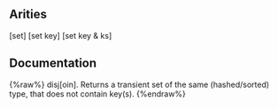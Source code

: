## Arities
[set]
[set key]
[set key & ks]

## Documentation
{%raw%}
disj[oin]. Returns a transient set of the same (hashed/sorted) type, that
  does not contain key(s).
{%endraw%}
